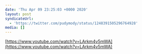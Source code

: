 ```yaml
---
date: 'Thu Apr 09 23:25:03 +0000 2020'
layout: post
syndicateUrl:
  - 'https://twitter.com/pudymody/status/1248391505296764928'
media: []
---
```

[https://www.youtube.com/watch?v=LArkm4v5mWA](https://www.youtube.com/watch?v=LArkm4v5mWA)